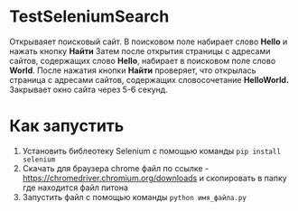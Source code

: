 # TestSeleniumSearch

 Открываяет поисковый сайт. В поисковом поле набирает слово __Hello__ и нажать кнопку __Найти__
 Затем после открытия страницы с адресами сайтов, содержащих слово __Hello__, набирает в поисковом поле слово __World__.
 После нажатия кнопки __Найти__ проверяет, что открылась страница с адресами сайтов, содержащих словосочетание __HelloWorld.__
 Закрывает окно сайта через 5-6 секунд.

 # Как запустить

1. Установить библеотеку Selenium с помощью команды `pip install selenium`
2. Скачать для браузера chrome файл по ссылке - https://chromedriver.chromium.org/downloads и скопировать в папку где находится файл питона
3. Запустить файл с помощью команды `python имя_файла.py`
